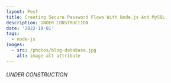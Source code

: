```yaml
---
layout: Post
title: Creating Secure Password Flows With Node.js And MySQL
description: UNDER CONSTRUCTION
date: '2022-10-01'
tags:
  - node-js
images:
  - src: /photos/blog-database.jpg
    alt: image alt attribute
---
```


 ###### UNDER CONSTRUCTION
